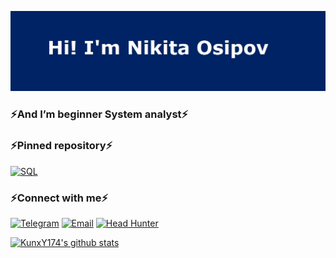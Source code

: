 ![Header](https://raw.githubusercontent.com/KunxY174/readmehub/main/header2.jpg)

### ⚡And I’m  beginner System analyst⚡
### ⚡Pinned repository⚡
[![SQL](https://img.shields.io/badge/-SQL-%23002365?style=for-the-badge&logo=postgresql&logoColor=white)](https://github.com/KunxY174/SQL)
### ⚡Сonnect with me⚡
[![Telegram](https://img.shields.io/badge/-Telegram-%23002365?style=for-the-badge&logo=Telegram)](https://t.me/KunxY)
[![Email](https://img.shields.io/badge/-E--mail-%23002365?style=for-the-badge&logo=aboutdotme&logoColor=white)](mailto:nik.osipov2011@yandex.ru)
[![Head Hunter](https://img.shields.io/badge/-Head%20Hunter-%23002365?style=for-the-badge&logo=hackclub&logoColor=white)](https://hh.ru/resume/e47b2a7dff0b7a8ac40039ed1f326c38706968)

[![KunxY174's github stats](https://github-readme-stats.vercel.app/api?username=KunxY174&show_icons=true&theme=discord_old_blurple)](https://github.com/KunxY174/github-readme-stats)



